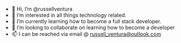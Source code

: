 - 👋 Hi, I’m @russellventura
- 👀 I’m interested in all things technology related. 
- 🌱 I’m currently learning how to become a full stack developer.
- 💞️ I’m looking to collaborate on learning how to become a developer
- 📫 I can be reached via email @ russell_ventura@outlook.com 

<!---
russellventura/russellventura is a ✨ special ✨ repository because its `README.md` (this file) appears on your GitHub profile.
You can click the Preview link to take a look at your changes.
--->
